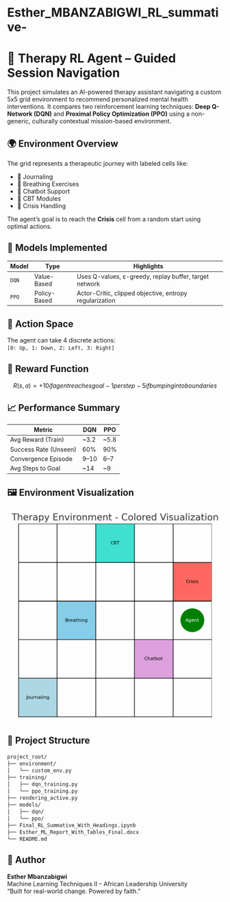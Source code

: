 # Esther_MBANZABIGWI_RL_summative-

# 🤖 Therapy RL Agent – Guided Session Navigation

This project simulates an AI-powered therapy assistant navigating a custom 5x5 grid environment to recommend personalized mental health interventions. It compares two reinforcement learning techniques: **Deep Q-Network (DQN)** and **Proximal Policy Optimization (PPO)** using a non-generic, culturally contextual mission-based environment.

## 🌍 Environment Overview
The grid represents a therapeutic journey with labeled cells like:

- 🩵 Journaling
- 💨 Breathing Exercises
- 💬 Chatbot Support
- 🧠 CBT Modules
- 🚨 Crisis Handling

The agent’s goal is to reach the **Crisis** cell from a random start using optimal actions.

## 🧠 Models Implemented
| Model | Type | Highlights |
|-------|------|------------|
| `DQN` | Value-Based | Uses Q-values, ε-greedy, replay buffer, target network |
| `PPO` | Policy-Based | Actor-Critic, clipped objective, entropy regularization |

## 🎯 Action Space
The agent can take 4 discrete actions:  
`[0: Up, 1: Down, 2: Left, 3: Right]`

## 🏁 Reward Function

```math
R(s, a) =
  +10 if agent reaches goal
  -1  per step
  -5  if bumping into boundaries
```

## 📈 Performance Summary

| Metric                     | DQN        | PPO        |
|----------------------------|------------|------------|
| Avg Reward (Train)         | ~3.2       | ~5.8       |
| Success Rate (Unseen)      | 60%        | 90%        |
| Convergence Episode        | 9–10       | 6–7        |
| Avg Steps to Goal          | ~14        | ~9         |

## 🖼️ Environment Visualization

![Therapy Agent Simulation](https://github.com/Esther-Mbanzabigwi/Esther_MBANZABIGWI_RL_summative-/blob/main/GIF_Image/therapy_env_colored.gif)

## 📁 Project Structure

```
project_root/
├── environment/
│   └── custom_env.py
├── training/
│   ├── dqn_training.py
│   └── ppo_training.py
├── rendering_active.py
├── models/
│   ├── dqn/
│   └── ppo/
├── Final_RL_Summative_With_Headings.ipynb
├── Esther_ML_Report_With_Tables_Final.docx
└── README.md
```

## 🙌 Author
**Esther Mbanzabigwi**  
Machine Learning Techniques II – African Leadership University  
“Built for real-world change. Powered by faith.”
